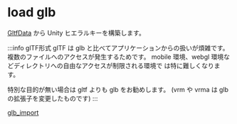 # load glb

[GltfData](/docs/api/runtime-import/gltfdata) から Unity ヒエラルキーを構築します。

<!-- truncate -->

:::info glTF形式
glTF は glb と比べてアプリケーションからの扱いが煩雑です。
複数のファイルへのアクセスが発生するためです。
mobile 環境、webgl 環境などディレクトリへの自由なアクセスが制限される環境で
は特に難しくなります。

特別な目的が無い場合は gltf よりも glb をお勧めします。
(vrm や vrma は glb の拡張子を変更したものです)
:::

[glb_import](/api/0_82_glb_import)

